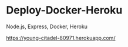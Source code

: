 # Deploy-Docker-Heroku
Node.js, Express, Docker, Heroku

https://young-citadel-80971.herokuapp.com/
